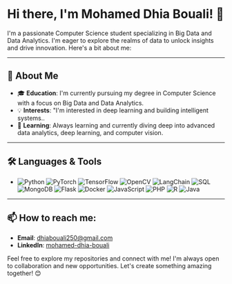 # Hi there, I'm Mohamed Dhia Bouali! 👋

I'm a passionate Computer Science student specializing in Big Data and Data Analytics. I'm eager to explore the realms of data to unlock insights and drive innovation. Here's a bit about me:

---

## 🚀 About Me

- 🎓 **Education**: I'm currently pursuing my degree in Computer Science with a focus on Big Data and Data Analytics.
- 💡 **Interests**: "I'm interested in deep learning and building intelligent systems..
- 🌱 **Learning**: Always learning and currently diving deep into advanced data analytics, deep learning, and computer vision.

---

## 🛠️ Languages & Tools

- ![Python](https://img.shields.io/badge/-Python-3776AB?logo=python&logoColor=white&style=flat-square) ![PyTorch](https://img.shields.io/badge/-PyTorch-EE4C2C?logo=pytorch&logoColor=white&style=flat-square) ![TensorFlow](https://img.shields.io/badge/-TensorFlow-FF6F00?logo=tensorflow&logoColor=white&style=flat-square) ![OpenCV](https://img.shields.io/badge/-OpenCV-5C3EE8?logo=opencv&logoColor=white&style=flat-square) ![LangChain](https://img.shields.io/badge/-LangChain-000000?style=flat-square&logo=langchain) ![SQL](https://img.shields.io/badge/-SQL-4479A1?logo=postgresql&logoColor=white&style=flat-square) ![MongoDB](https://img.shields.io/badge/-MongoDB-47A248?logo=mongodb&logoColor=white&style=flat-square) ![Flask](https://img.shields.io/badge/-Flask-000000?logo=flask&logoColor=white&style=flat-square) ![Docker](https://img.shields.io/badge/-Docker-2496ED?logo=docker&logoColor=white&style=flat-square) ![JavaScript](https://img.shields.io/badge/-JavaScript-F7DF1E?logo=javascript&logoColor=black&style=flat-square) ![PHP](https://img.shields.io/badge/-PHP-777BB4?logo=php&logoColor=white&style=flat-square) ![R](https://img.shields.io/badge/-R-276DC3?logo=r&logoColor=white&style=flat-square) ![Java](https://img.shields.io/badge/-Java-007396?logo=java&logoColor=white&style=flat-square) 

---

## 📫 How to reach me:

- **Email**: [dhiabouali250@gmail.com](dhiabouali250@gmail.com)
- **LinkedIn**: [mohamed-dhia-bouali](https://www.linkedin.com/in/mohamed-dhia-bouali-03734a253)

Feel free to explore my repositories and connect with me! I'm always open to collaboration and new opportunities. Let's create something amazing together! 😊
